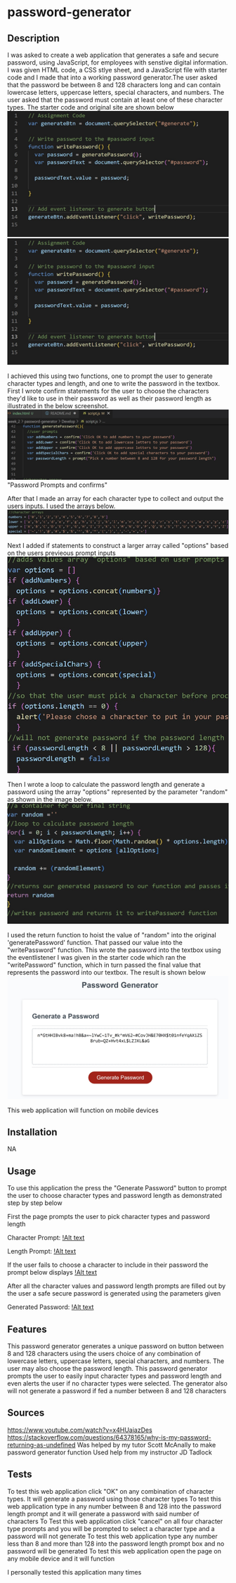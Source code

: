 # password-generator


## Description

I was asked to create a web application that generates a safe and secure password, using JavaScript, for employees with senstive digital information. I was given HTML code, a CSS stlye sheet, and a JavaScript file with starter code and I made that into a working password generator.The user asked that the password be between 8 and 128 characters long and can contain lowercase letters, uppercase letters, special characters, and numbers. The user asked that the password must contain at least one of these character types. The starter code and original site are shown below 
![Alt text](assets/starter-code.jpg)
![Alt text](assets/starter-code.jpg)

I achieved this using two functions, one to prompt the user to generate character types and length, and one to write the password in the textbox. First I wrote confirm statements for the user to choose the characters they'd like to use in their password as well as their password length as illustrated in the below screenshot.
 ![Alt text](assets/user_confirms%26prompts.jpg) "Password Prompts and confirms"

After that I made an array for each character type to collect and output the users inputs. I used the arrays below.
![Alt text](assets/arrays.jpg)

Next I added if statements to construct a larger array called "options" based on the users previeous prompt inputs
![Alt text](assets/constructing-array.jpg)

Then I wrote a loop to calculate the password length and generate a password using the array "options" represented by the parameter "random" as shown in the image below.
![Alt text](assets/password-length-and-generation.jpg)

I used the return function to hoist the value of "random" into the original 'generatePassword' function. That passed our value into the "writePassword" function. This wrote the password into the textbox using the eventlistener I was given in the starter code which ran the "writePassword" function, which in turn passed the final value that represents the password into our textbox. The result is shown below 
![Alt text](assets/generated-password.jpg)

This web application will function on mobile devices

## Installation

NA

## Usage

To use this application the press the "Generate Password" button to prompt the user to choose character types and password length as demonstrated step by step below

First the page prompts the user to pick character types and password length

Character Prompt:
[!Alt text](assets/character-prompt.jpg)

Length Prompt:
[!Alt text](assets/length-prompt.jpg)

If the user fails to choose a character to include in their password the prompt below displays
[!Alt text](assets/no-characters-selected.jpg)

After all the character values and password length prompts are filled out by the user a safe secure password is generated using the parameters given

Generated Password:
[!Alt text](assets/genned-pass.jpg)


## Features

This password generator generates a unique password on button between 8 and 128 characters using the users choice of any combination of lowercase letters, uppercase letters, special characters, and numbers. The user may also choose the password length. This password generator prompts the user to easily input character types and password length and even alerts the user if no character types were selected. The generator also will not generate a password if fed a number between 8 and 128 characters

## Sources

https://www.youtube.com/watch?v=x4HUaiazDes
https://stackoverflow.com/questions/64378165/why-is-my-password-returning-as-undefined 
Was helped by my tutor Scott McAnally to make password generator function
Used help from my instructor JD Tadlock

## Tests 
To test this web application click "OK" on any combination of character types. It will generate a password using those character types
To test this web application type in any number between 8 and 128 into the password length prompt and it will generate a password with said number of characters
To Test this web application click "cancel" on all four character type prompts and you will be prompted to select a character type and a password will not generate
To test this web application type any number less than 8 and more than 128 into the password length prompt box and no password will be generated 
To test this web application open the page on any mobile device and it will function

I personally tested this application many times
